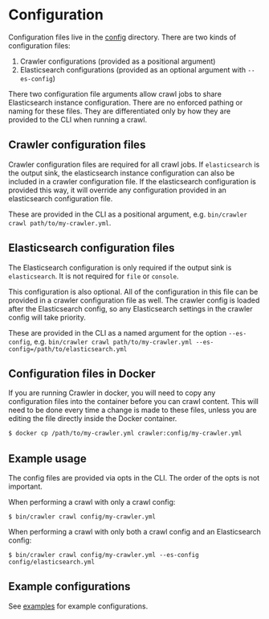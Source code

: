 # Configuration

Configuration files live in the [config]('../config') directory.
There are two kinds of configuration files:

1. Crawler configurations (provided as a positional argument)
2. Elasticsearch configurations (provided as an optional argument with `--es-config`)

There two configuration file arguments allow crawl jobs to share Elasticsearch instance configuration.
There are no enforced pathing or naming for these files.
They are differentiated only by how they are provided to the CLI when running a crawl.

## Crawler configuration files

Crawler configuration files are required for all crawl jobs.
If `elasticsearch` is the output sink, the elasticsearch instance configuration can also be included in a crawler configuration file.
If the elasticsearch configuration is provided this way, it will override any configuration provided in an elasticsearch configuration file.

These are provided in the CLI as a positional argument, e.g. `bin/crawler crawl path/to/my-crawler.yml`.

## Elasticsearch configuration files

The Elasticsearch configuration is only required if the output sink is `elasticsearch`.
It is not required for `file` or `console`.

This configuration is also optional.
All of the configuration in this file can be provided in a crawler configuration file as well.
The crawler config is loaded after the Elasticsearch config, so any Elasticsearch settings in the crawler config will take priority.

These are provided in the CLI as a named argument for the option `--es-config`, e.g. `bin/crawler crawl path/to/my-crawler.yml --es-config=/path/to/elasticsearch.yml`

## Configuration files in Docker

If you are running Crawler in docker, you will need to copy any configuration files into the container before you can crawl content.
This will need to be done every time a change is made to these files, unless you are editing the file directly inside the Docker container.

```bash
$ docker cp /path/to/my-crawler.yml crawler:config/my-crawler.yml
```

## Example usage

The config files are provided via opts in the CLI.
The order of the opts is not important.

When performing a crawl with only a crawl config:

```shell
$ bin/crawler crawl config/my-crawler.yml
```

When performing a crawl with only both a crawl config and an Elasticsearch config:

```shell
$ bin/crawler crawl config/my-crawler.yml --es-config config/elasticsearch.yml
```

## Example configurations

See [examples]('../config/examples') for example configurations.
